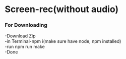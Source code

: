 # Screen-rec(without audio)


### For Downloading

-Download Zip<br>
-in Terminal-npm i(make sure have node, npm installed)<br>
-run npm run make<br>
-Done<br>
